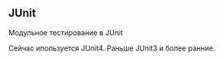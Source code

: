 ﻿JUnit
-----
Модульное тестирование в JUnit

Сейчас ипользуется JUnit4. 
Раньше JUnit3 и более ранние.
